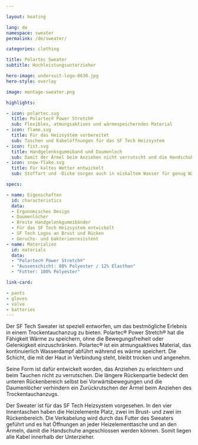 ```yaml
---

layout: heating

lang: de
namespace: sweater
permalink: /de/sweater/

categories: clothing

title: Polartec Sweater
subtitle: Hochleistungsunterzieher

hero-image: undersuit-logo-0630.jpg
hero-style: overlay

image: montage-sweater.png

highlights:

- icon: polartec.svg
  title: Polartec® Power Stretch®
  sub: Flexibles, atmungsaktives und wärmespeicherndes Material
- icon: flame.svg
  title: Für das Heizsystem vorbereitet
  sub: Taschen und Kabelöffnungen für das SF Tech Heizsystem
- icon: fist.svg
  title: Handgelenksgummiband und Daumenloch
  sub: Damit der Ärmel beim Anziehen nicht verrutscht und die Handschuhe gut sitzen
- icon: snow-flake.svg
  title: Für kaltes Wetter entwickelt
  sub: Stoffart und -Dicke sorgen auch in eiskaltem Wasser für genug Wärme

specs:

- name: Eigenschaften
  id: characteristics
  data:
  - Ergonomisches Design
  - Daumenlöcher
  - Breite Handgelenkgummibänder
  - Für das SF Tech Heizsystem entwickelt
  - SF Tech Logos an Brust und Rücken
  - Geruchs- und bakterienresistent
- name: Materialien
  id: materials
  data:
  - "Polartec® Power Stretch®"
  - "Aussenschicht: 88% Polyester / 12% Elasthan"
  - "Futter: 100% Polyester"

link-card:

- pants
- gloves
- valve
- batteries
---
```

  
Der SF Tech Sweater ist speziell entworfen, um das bestmögliche Erlebnis in einem Trockentauchanzug zu bieten. Polartec® Power Stretch® hat die Fähigkeit Wärme zu speichern, ohne die Bewegungsfreiheit oder Gelenkigkeit einzuschränken. Polartec® ist ein atmungsaktives Material, das kontinuierlich Wasserdampf abführt während es wärme speichert. Die Schicht, die mit der Haut in Verbindung steht, bleibt trocken und angenehm.

Seine Form ist dafür entwickelt worden, das Anziehen zu erleichtern und beim Tauchen nicht zu verrutschen. Die längere Rückenpartie bedeckt den unteren Rückenbereich selbst bei Vorwärtsbewegungen und die Daumenlöcher verhindern ein Zurückrutschen der Ärmel beim Anziehen des Trockentauchanzugs.

Der Sweater ist für das SF Tech Heizsystem vorgesehen. In den vier Innentaschen haben die Heizelemente Platz, zwei im Brust- und zwei im Rückenbereich. Die Verkabelung wird durch das Futter des Sweaters geführt und es hat Öffnungen an jeder Heizelementtasche und an den Ärmeln, damit die Handschuhe angeschlossen werden können. Somit liegen alle Kabel innerhalb der Unterzieher.